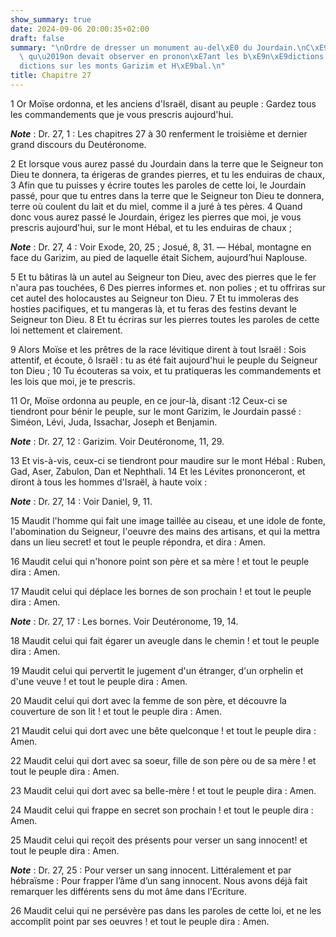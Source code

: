```yaml
---
show_summary: true
date: 2024-09-06 20:00:35+02:00
draft: false
summary: "\nOrdre de dresser un monument au-del\xE0 du Jourdain.\nC\xE9r\xE9monies\
  \ qu\u2019on devait observer en pronon\xE7ant les b\xE9n\xE9dictions et les mal\xE9\
  dictions sur les monts Garizim et H\xE9bal.\n"
title: Chapitre 27
---
```





1 Or Moïse ordonna, et les anciens d'Israël, disant au peuple : Gardez tous les commandements que je vous prescris aujourd'hui.

***Note*** :  Dr. 27, 1 : Les chapitres 27 à 30 renferment le troisième et dernier grand discours du Deutéronome.


2 Et lorsque vous aurez passé du Jourdain dans la terre que le Seigneur ton Dieu te donnera, ta érigeras de grandes pierres, et tu les enduiras de chaux, 3 Afin que tu puisses y écrire toutes les paroles de cette loi, le Jourdain passé, pour que tu entres dans la terre que le Seigneur ton Dieu te donnera, terre où coulent du lait et du miel, comme il a juré à tes pères. 4 Quand donc vous aurez passé le Jourdain, érigez les pierres que moi, je vous prescris aujourd'hui, sur le mont Hébal, et tu les enduiras de chaux ;

***Note*** :  Dr. 27, 4 : Voir Exode, 20, 25 ; Josué, 8, 31. ― Hébal, montagne en face du Garizim, au pied de laquelle était Sichem, aujourd’hui Naplouse.

5 Et tu bâtiras là un autel au Seigneur ton Dieu, avec des pierres que le fer n'aura pas touchées, 6 Des pierres informes et. non polies ; et tu offriras sur cet autel des holocaustes au Seigneur ton Dieu. 7 Et tu immoleras des hosties pacifiques, et tu mangeras là, et tu feras des festins devant le Seigneur ton Dieu. 8 Et tu écriras sur les pierres toutes les paroles de cette loi nettement et clairement.


9 Alors Moïse et les prêtres de la race lévitique dirent à tout Israël : Sois attentif, et écoute, ô Israël : tu as été fait aujourd'hui le peuple du Seigneur ton Dieu ; 10 Tu écouteras sa voix, et tu pratiqueras les commandements et les lois que moi, je te prescris.


11 Or, Moïse ordonna au peuple, en ce jour-là, disant :12 Ceux-ci se tiendront pour bénir le peuple, sur le mont Garizim, le Jourdain passé : Siméon, Lévi, Juda, Issachar, Joseph et Benjamin.

***Note*** :  Dr. 27, 12 : Garizim. Voir Deutéronome, 11, 29.

13 Et vis-à-vis, ceux-ci se tiendront pour maudire sur le mont Hébal : Ruben, Gad, Aser, Zabulon, Dan et Nephthali. 14 Et les Lévites prononceront, et diront à tous les hommes d'Israël, à haute voix :

***Note*** :  Dr. 27, 14 : Voir Daniel, 9, 11.


15 Maudit l'homme qui fait une image taillée au ciseau, et une idole de fonte, l'abomination du Seigneur, l'oeuvre des mains des artisans, et qui la mettra dans un lieu secret! et tout le peuple répondra, et dira : Amen.


16 Maudit celui qui n'honore point son père et sa mère ! et tout le peuple dira : Amen.


17 Maudit celui qui déplace les bornes de son prochain ! et tout le peuple dira : Amen.

***Note*** :  Dr. 27, 17 : Les bornes. Voir Deutéronome, 19, 14.


18 Maudit celui qui fait égarer un aveugle dans le chemin ! et tout le peuple dira : Amen.


19 Maudit celui qui pervertit le jugement d'un étranger, d'un orphelin et d'une veuve ! et tout le peuple dira : Amen.


20 Maudit celui qui dort avec la femme de son père, et découvre la couverture de son lit ! et tout le peuple dira : Amen.


21 Maudit celui qui dort avec une bête quelconque ! et tout le peuple dira : Amen.


22 Maudit celui qui dort avec sa soeur, fille de son père ou de sa mère ! et tout le peuple dira : Amen.


23 Maudit celui qui dort avec sa belle-mère ! et tout le peuple dira : Amen.


24 Maudit celui qui frappe en secret son prochain ! et tout le peuple dira : Amen.


25 Maudit celui qui reçoit des présents pour verser un sang innocent! et tout le peuple dira : Amen.

***Note*** :  Dr. 27, 25 : Pour verser un sang innocent. Littéralement et par hébraïsme : Pour frapper l’âme d’un sang innocent. Nous avons déjà fait remarquer les différents sens du mot âme dans l’Ecriture.


26 Maudit celui qui ne persévère pas dans les paroles de cette loi, et ne les accomplit point par ses oeuvres ! et tout le peuple dira : Amen.

